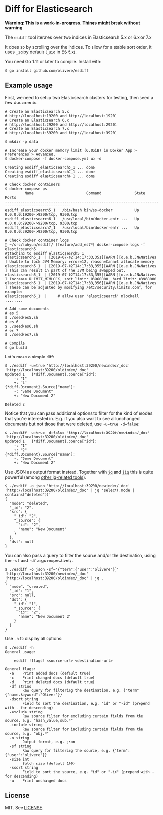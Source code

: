 # Diff for Elasticsearch

**Warning: This is a work-in-progress. Things might break without warning.**

The `esdiff` tool iterates over two indices in Elasticsearch 5.x or 6.x or 7.x

It does so by scrolling over the indices. To allow for a stable sort
order, it uses `_id` by default (`_uid` in ES 5.x).

You need Go 1.11 or later to compile. Install with:

```
$ go install github.com/olivere/esdiff
```

## Example usage

First, we need to setup two Elasticsearch clusters for testing,
then seed a few documents.

```
# Create an Elasticsearch 5.x
# http://localhost:19200 and http://localhost:19201
# Create an Elasticsearch 6.x
# http://localhost:29200 and http://localhost:29201
# Create an Elasticsearch 7.x 
# http://localhost:39200 and http://localhost:39201

$ mkdir -p data

# Increase your docker memory limit (6.0GiB) in Docker App > Preferences > Advanced.
$ docker-compose -f docker-compose.yml up -d

Creating esdiff_elasticsearch5_1 ... done
Creating esdiff_elasticsearch7_1 ... done
Creating esdiff_elasticsearch6_1 ... done

# Check docker containers
$ docker-compose ps
         Name                        Command               State                 Ports
----------------------------------------------------------------------------------------------------
esdiff_elasticsearch5_1   /bin/bash bin/es-docker          Up      0.0.0.0:19200->9200/tcp, 9300/tcp
esdiff_elasticsearch6_1   /usr/local/bin/docker-entr ...   Up      0.0.0.0:29200->9200/tcp, 9300/tcp
esdiff_elasticsearch7_1   /usr/local/bin/docker-entr ...   Up      0.0.0.0:39200->9200/tcp, 9300/tcp

# Check docker container logs 
 ~/src/suhyun/esdiff/ [feature/add_es7*] docker-compose logs -f elasticsearch5
Attaching to esdiff_elasticsearch5_1
elasticsearch5_1  | [2019-07-02T14:17:33,351][WARN ][o.e.b.JNANatives         ] Unable to lock JVM Memory: error=12, reason=Cannot allocate memory
elasticsearch5_1  | [2019-07-02T14:17:33,355][WARN ][o.e.b.JNANatives         ] This can result in part of the JVM being swapped out.
elasticsearch5_1  | [2019-07-02T14:17:33,355][WARN ][o.e.b.JNANatives         ] Increase RLIMIT_MEMLOCK, soft limit: 83968000, hard limit: 83968000
elasticsearch5_1  | [2019-07-02T14:17:33,356][WARN ][o.e.b.JNANatives         ] These can be adjusted by modifying /etc/security/limits.conf, for example:
elasticsearch5_1  | 	# allow user 'elasticsearch' mlockall
........

# Add some documents
# es 5
$ ./seed/es5.sh
# es 6
$ ./seed/es6.sh
# es 7
$ ./seed/es7.sh

# Compile
$ go build
```

Let's make a simple diff:

```
$ ./esdiff -u=true 'http://localhost:39200/newindex/_doc' 'http://localhost:39200/oldindex/_doc'
Updated	1	{*diff.Document}.Source["id"]:
	-: "1"
	+: "2"
{*diff.Document}.Source["name"]:
	-: "Same Document"
	+: "New Document 2"

Deleted	2
```


Notice that you can pass additional options to filter for
the kind of modes that you're interested in. E.g. if you also
want to see all unchanged documents but not those that were
deleted, use `-u=true -d=false`:

```
$ ./esdiff -u=true -d=false 'http://localhost:39200/newindex/_doc' 'http://localhost:39200/oldindex/_doc'
Updated	1	{*diff.Document}.Source["id"]:
	-: "1"
	+: "2"
{*diff.Document}.Source["name"]:
	-: "Same Document"
	+: "New Document 2"
```

Use JSON as output format instead. Together with
[`jq`](https://stedolan.github.io/jq/)
and
[`jiq`](https://github.com/fiatjaf/jiq)
this is quite powerful
(among [other jq-related tools](https://github.com/fiatjaf/awesome-jq)).

```
$ ./esdiff -o json 'http://localhost:39200/newindex/_doc' 'http://localhost:39200/oldindex/_doc' | jq 'select(.mode | contains("deleted"))'
{
  "mode": "deleted",
  "_id": "2",
  "src": {
    "_id": "2",
    "_source": {
      "id": "2",
      "name": "New Document"
    }
  },
  "dst": null
}
```

You can also pass a query to filter the source and/or the destination,
using the `-sf` and `-df` args respectively:

```
$ ./esdiff -o json -sf='{"term":{"user":"olivere"}}' 'http://localhost:39200/newindex/_doc' 'http://localhost:39200/oldindex/_doc' | jq .
{
  "mode": "created",
  "_id": "1",
  "src": null,
  "dst": {
    "_id": "1",
    "_source": {
      "id": "2",
      "name": "New Document 2"
    }
  }
}
```

Use `-h` to display all options:

```
$ ./esdiff -h
General usage:

	esdiff [flags] <source-url> <destination-url>

General flags:
  -a	Print added docs (default true)
  -c	Print changed docs (default true)
  -d	Print deleted docs (default true)
  -df string
    	Raw query for filtering the destination, e.g. {"term":{"name.keyword":"Oliver"}}
  -dsort string
    	Field to sort the destination, e.g. "id" or "-id" (prepend with - for descending)
  -exclude string
    	Raw source filter for excluding certain fields from the source, e.g. "hash_value,sub.*"
  -include string
    	Raw source filter for including certain fields from the source, e.g. "obj.*"
  -o string
    	Output format, e.g. json
  -sf string
    	Raw query for filtering the source, e.g. {"term":{"user":"olivere"}}
  -size int
    	Batch size (default 100)
  -ssort string
    	Field to sort the source, e.g. "id" or "-id" (prepend with - for descending)
  -u	Print unchanged docs
```

## License

MIT. See [LICENSE](https://github.com/olivere/esdiff/blob/master/LICENSE).
